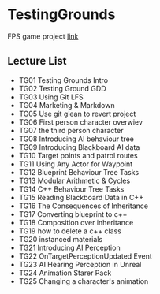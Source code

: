 # TestingGrounds
FPS game project [link](https://github.com/Pelikoodaus/05_TestingGrounds)

## Lecture List

* TG01 Testing Grounds Intro
* TG02 Testing Ground GDD
* TG03 Using Git LFS
* TG04 Marketing & Markdown
* TG05 Use git glean to revert project
* TG06 First person character overwiev
* TG07 the third person character
* TG08 Introducing AI behaviour tree
* TG09 Introducing Blackboard AI data
* TG10 Target points and patrol routes 
* TG11 Using Any Actor for Waypoint
* TG12 Blueprint Behaviour Tree Tasks
* TG13 Modular Arithmetic & Cycles
* TG14 C++ Behaviour Tree Tasks
* TG15 Reading Blackboard Data in C++
* TG16 The Consequences of Inheritance
* TG17 Converting blueprint to c++
* TG18 Composition over inheritance
* TG19 how to delete a c++ class
* TG20 instanced materials
* TG21 Introducing AI Perception
* TG22 OnTargetPerceptionUpdated Event
* TG23 AI Hearing Perception in Unreal
* TG24 Animation Starer Pack
* TG25 Changing a character's animation